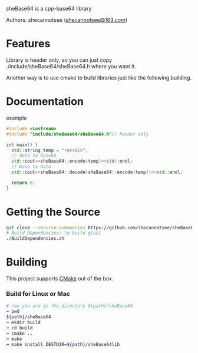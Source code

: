 sheBase64 is a cpp-base64 library

Authors: shecannotsee (shecannotsee@163.com)

# Features

Library is header only, so you can just copy ./include/sheBase64/sheBase64.h where you want it.

Another way is to use cmake to build libraries just like the following building.

# Documentation

example

```c++
#include <iostream>
#include "include/sheBase64/sheBase64.h"// header only

int main() {
  std::string temp = "retrain";
  // data to base64
  std::cout<<sheBase64::encode(temp)<<std::endl;
  // base to data
  std::cout<<sheBase64::decode(sheBase64::encode(temp))<<std::endl;

  return 0;
}
```



# Getting the Source

```bash
git clone --recurse-submodules https://github.com/shecannotsee/sheBase64.git
# Build Dependencies: to build gtest
./BuildDependencies.sh
```

# Building

This project supports [CMake](https://cmake.org/) out of the box.

### Build for Linux or Mac

```bash
# now you are in the directory ${path}/sheBase64
➜ pwd
${path}/sheBase64
➜ mkdir build
➜ cd build
➜ cmake ..
➜ make
➜ make install DESTDIR=${path}/sheBase64lib
```

